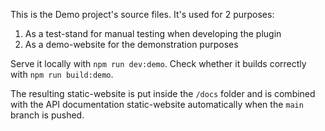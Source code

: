 This is the Demo project's source files. It's used for 2 purposes:

1. As a test-stand for manual testing when developing the plugin
2. As a demo-website for the demonstration purposes

Serve it locally with `npm run dev:demo`. Check whether it builds correctly with `npm run build:demo`.

The resulting static-website is put inside the `/docs` folder and is combined with the API documentation static-website automatically when the `main` branch is pushed.
